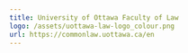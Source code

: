 ```yaml
---
title: University of Ottawa Faculty of Law
logo: /assets/uottawa-law-logo_colour.png
url: https://commonlaw.uottawa.ca/en
---
```

